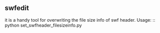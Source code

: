 swfedit
-----------------

it is a handy tool for overwriting the file size info of swf header.
Usage:
::
    python set_swfheader_filesizeinfo.py <swf file> <file size info>
 
